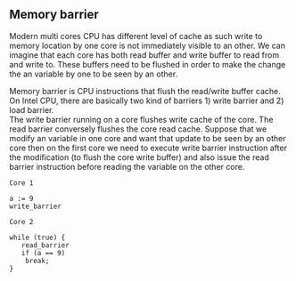 ## Memory barrier

Modern multi cores CPU has different level of cache as such write to memory location by one core is not immediately visible 
to an other. We can imagine that each core has both read buffer and write buffer to read from and write to. These buffers 
need to be flushed in order to make the change the an variable by one to be seen by an other.

Memory barrier is CPU instructions that flush the read/write buffer cache. On Intel CPU,  there are basically two kind of barriers 1) write barrier and 2) load barrier.  
The write barrier running on a core flushes write cache of the core. The read barrier conversely flushes the core read cache. 
Suppose that we modify an variable in one core and want that update to be seen by an other core then on the first core we 
need to execute write barrier instruction after the modification (to flush the core write buffer) and also issue the read 
barrier instruction before reading the variable on the other core. 

    Core 1
    
    a := 9
    write_barrier

    Core 2
    
    while (true) {
       read_barrier
       if (a == 9)
        break;
    }
       
